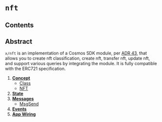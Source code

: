 <!--
order: 0
title: NFT Overview
parent:
  title: "nft"
-->

# `nft`

## Contents

## Abstract

`x/nft` is an implementation of a Cosmos SDK module, per [ADR 43](https://github.com/cosmos/cosmos-sdk/blob/main/docs/architecture/adr-043-nft-module.md), that allows you to create nft classification, create nft, transfer nft, update nft, and support various queries by integrating the module. It is fully compatible with the ERC721 specification.

1. **[Concept](01_concepts.md)**
    * [Class](01_concepts.md#Class)
    * [NFT](01_concepts.md#NFT)
2. **[State](02_state.md)**
3. **[Messages](03_messages.md)**
    * [MsgSend](03_messages.md#MsgSend)
4. **[Events](04_events.md)**
5. **[App Wiring](05_app_wiring.md)**
